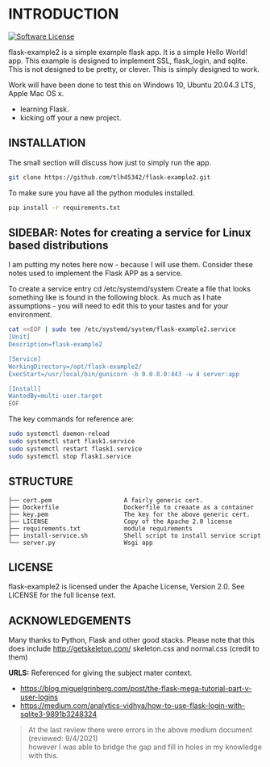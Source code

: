 # INTRODUCTION

[![Software License](https://img.shields.io/badge/license-Apache%202-blue)](LICENSE)

flask-example2 is a simple example flask app.  It is a simple Hello World! app.
This example is designed to implement SSL, flask_login, and sqlite.
This is not designed to be pretty, or clever. This is simply designed to work.

Work will have been done to test this on Windows 10, Ubuntu 20.04.3 LTS, Apple Mac OS x.

- learning Flask.
- kicking off your a new project.

## INSTALLATION

The small section will discuss how just to simply run the app.  

```bash
git clone https://github.com/tlh45342/flask-example2.git
```

To make sure you have all the python modules installed.

```bash
pip install -r requirements.txt
```
## SIDEBAR: Notes for creating a service for Linux based distributions

I am putting my notes here now - because I will use them.  Consider these notes used to implement the Flask APP as a service.

To create a service entry cd /etc/systemd/system
Create a file that looks something like is found in the following block.
As much as I hate assumptions - you will need to edit this to your tastes and for your environment.

```bash
cat <<EOF | sudo tee /etc/systemd/system/flask-example2.service
[Unit]
Description=flask-example2

[Service]
WorkingDirectory=/opt/flask-example2/
ExecStart=/usr/local/bin/gunicorn -b 0.0.0.0:443 -w 4 server:app

[Install]
WantedBy=multi-user.target
EOF
```

The key commands for reference are: 

```bash
sudo systemctl daemon-reload
sudo systemctl start flask1.service
sudo systemctl restart flask1.service
sudo systemctl stop flask1.service
```

## STRUCTURE

    ├── cert.pem                    A fairly generic cert.   
    ├── Dockerfile                  Dockerfile to creaate as a container   
    ├── key.pem                     The key for the above generic cert. 
    ├── LICENSE                     Copy of the Apache 2.0 license
    ├── requirements.txt            module requirements
    ├── install-service.sh          Shell script to install service script   
    └── server.py                   Wsgi app
 
## LICENSE

flask-example2 is licensed under the Apache License, Version 2.0. See LICENSE for the full license text.

## ACKNOWLEDGEMENTS

Many thanks to Python, Flask and other good stacks.
Please note that this does include http://getskeleton.com/ skeleton.css and normal.css (credit to them)

**URLS:** Referenced for giving the subject mater context. 
*  https://blog.miguelgrinberg.com/post/the-flask-mega-tutorial-part-v-user-logins  
*  https://medium.com/analytics-vidhya/how-to-use-flask-login-with-sqlite3-9891b3248324  
>At the last review there were errors in the above medium document (reviewed: 9/4/2021)  
     however I was able to bridge the gap and fill in holes in my knowledge with this.
